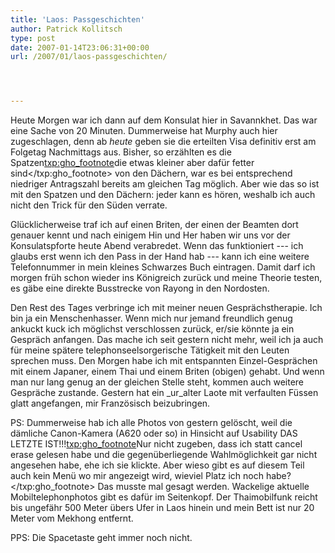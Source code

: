 ```yaml
---
title: 'Laos: Passgeschichten'
author: Patrick Kollitsch
type: post
date: 2007-01-14T23:06:31+00:00
url: /2007/01/laos-passgeschichten/




---
```

Heute Morgen war ich dann auf dem Konsulat hier in Savannkhet. Das war eine Sache von 20 Minuten. Dummerweise hat Murphy auch hier zugeschlagen, denn ab _heute_ geben sie die erteilten Visa definitiv erst am Folgetag Nachmittags aus. Bisher, so erzählten es die Spatzen<txp:gho_footnote>die etwas kleiner aber dafür fetter sind</txp:gho_footnote> von den Dächern, war es bei entsprechend niedriger Antragszahl bereits am gleichen Tag möglich. Aber wie das so ist mit den Spatzen und den Dächern: jeder kann es hören, weshalb ich auch nicht den Trick für den Süden verrate. 

Glücklicherweise traf ich auf einen Briten, der einen der Beamten dort genauer kennt und nach einigem Hin und Her haben wir uns vor der Konsulatspforte heute Abend verabredet. Wenn das funktioniert --- ich glaubs erst wenn ich den Pass in der Hand hab --- kann ich eine weitere Telefonnummer in mein kleines Schwarzes Buch eintragen. Damit darf ich morgen früh schon wieder ins Königreich zurück und meine Theorie testen, es gäbe eine direkte Busstrecke von Rayong in den Nordosten.

Den Rest des Tages verbringe ich mit meiner neuen Gesprächstherapie. Ich bin ja ein Menschenhasser. Wenn mich nur jemand freundlich genug ankuckt kuck ich möglichst verschlossen zurück, er/sie könnte ja ein Gespräch anfangen. Das mache ich seit gestern nicht mehr, weil ich ja auch für meine spätere telephonseelsorgerische Tätigkeit mit den Leuten sprechen muss. Den Morgen habe ich mit entspannten Einzel-Gesprächen mit einem Japaner, einem Thai und einem Briten (obigen) gehabt. Und wenn man nur lang genug an der gleichen Stelle steht, kommen auch weitere Gespräche zustande. Gestern hat ein _ur_alter Laote mit verfaulten Füssen glatt angefangen, mir Französisch beizubringen.

PS: Dummerweise hab ich alle Photos von gestern gelöscht, weil die dämliche Canon-Kamera (A620 oder so) in Hinsicht auf Usability DAS LETZTE IST!!!<txp:gho_footnote>Nur nicht zugeben, dass ich statt cancel erase gelesen habe und die gegenüberliegende Wahlmöglichkeit gar nicht angesehen habe, ehe ich sie klickte. Aber wieso gibt es auf diesem Teil auch kein Menü wo mir angezeigt wird, wieviel Platz ich noch habe?</txp:gho_footnote> Das musste mal gesagt werden. Wackelige aktuelle Mobiltelephonphotos gibt es dafür im Seitenkopf. Der Thaimobilfunk reicht bis ungefähr 500 Meter übers Ufer in Laos hinein und mein Bett ist nur 20 Meter vom Mekhong entfernt.

PPS: Die Spacetaste geht immer noch nicht.

